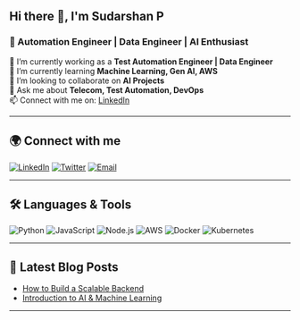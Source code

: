 ## Hi there 👋, I'm Sudarshan P
### 🚀 Automation Engineer | Data Engineer | AI Enthusiast

🔭 I’m currently working as a **Test Automation Engineer | Data Engineer**  
🌱 I’m currently learning **Machine Learning, Gen AI, AWS**  
🤝 I’m looking to collaborate on **AI Projects**  
💬 Ask me about **Telecom, Test Automation, DevOps**  
📫 Connect with me on: [LinkedIn]([https://www.linkedin.com/in/your-profile/](https://www.linkedin.com/in/sudarshan-p-3b160bba/))  

---

## 🌍 Connect with me
[![LinkedIn](https://img.shields.io/badge/LinkedIn-0077B5?style=for-the-badge&logo=linkedin&logoColor=white)](https://www.linkedin.com/in/sudarshan-p-3b160bba/)
[![Twitter](https://img.shields.io/badge/Twitter-1DA1F2?style=for-the-badge&logo=twitter&logoColor=white)](https://twitter.com/yourusername)
[![Email](https://img.shields.io/badge/Gmail-D14836?style=for-the-badge&logo=gmail&logoColor=white)](mailto:sudarshan.p66@gmail.com)

---

## 🛠️ Languages & Tools
![Python](https://img.shields.io/badge/Python-3776AB?style=for-the-badge&logo=python&logoColor=white)
![JavaScript](https://img.shields.io/badge/JavaScript-F7DF1E?style=for-the-badge&logo=javascript&logoColor=black)
![Node.js](https://img.shields.io/badge/Node.js-43853D?style=for-the-badge&logo=node.js&logoColor=white)
![AWS](https://img.shields.io/badge/AWS-FF9900?style=for-the-badge&logo=amazon-aws&logoColor=white)
![Docker](https://img.shields.io/badge/Docker-2496ED?style=for-the-badge&logo=docker&logoColor=white)
![Kubernetes](https://img.shields.io/badge/Kubernetes-326CE5?style=for-the-badge&logo=kubernetes&logoColor=white)

---

## 📝 Latest Blog Posts
<!-- BLOG-POST-LIST:START -->
- [How to Build a Scalable Backend](https://yourblog.com/backend-scaling)
- [Introduction to AI & Machine Learning](https://yourblog.com/ml-intro)
<!-- BLOG-POST-LIST:END -->

---
